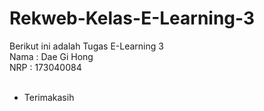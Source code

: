 # Rekweb-Kelas-E-Learning-3

Berikut ini adalah Tugas E-Learning 3 <br>
Nama : Dae Gi Hong <br>
NRP : 173040084 <br>
<br>
- Terimakasih
